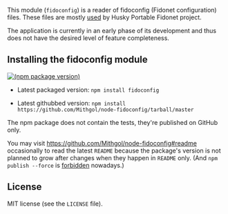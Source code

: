 This module (`fidoconfig`) is a reader of fidoconfig (Fidonet configuration) files. These files are mostly [used](http://husky.sourceforge.net/fidoconf.html) by Husky Portable Fidonet project.

The application is currently in an early phase of its development and thus does not have the desired level of feature completeness.

## Installing the fidoconfig module

[![(npm package version)](https://nodei.co/npm/fidoconfig.png?downloads=true&downloadRank=true)](https://npmjs.org/package/fidoconfig)

* Latest packaged version: `npm install fidoconfig`

* Latest githubbed version: `npm install https://github.com/Mithgol/node-fidoconfig/tarball/master`

The npm package does not contain the tests, they're published on GitHub only.

You may visit https://github.com/Mithgol/node-fidoconfig#readme occasionally to read the latest `README` because the package's version is not planned to grow after changes when they happen in `README` only. (And `npm publish --force` is [forbidden](http://blog.npmjs.org/post/77758351673/no-more-npm-publish-f) nowadays.)

## License

MIT license (see the `LICENSE` file).
